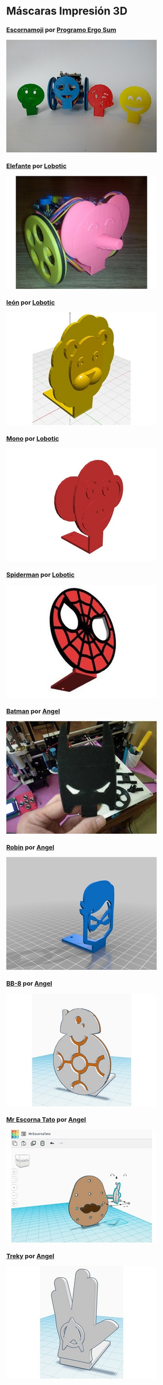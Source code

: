 # Máscaras Impresión 3D

### [Escornamoji](https://www.thingiverse.com/thing:2939496) por [Programo Ergo Sum](https://twitter.com/ProgramoErgoSum)
![](/assets/escornamoji-programo-ergo-sum.jpg)

### [Elefante](https://www.thingiverse.com/thing:2722321) por [Lobotic ](https://twitter.com/lobotic)
![](/assets/elefante-lobotic.jpg)

### [león](https://www.thingiverse.com/thing:2731368)  por [Lobotic ](https://twitter.com/lobotic)
![](/assets/leon-lobotic.jpg)

### [Mono](https://www.thingiverse.com/thing:2735957)   por [Lobotic ](https://twitter.com/lobotic)
![](/assets/mono-lobotic.jpg)

### [Spiderman](https://www.thingiverse.com/thing:2949962)  por [Lobotic ](https://twitter.com/lobotic)
![](/assets/spiderman-lobotic.jpg)

### [Batman](https://www.thingiverse.com/thing:2966283) por [Angel](https://twitter.com/anlobarri)
![](/assets/batman-angel.jpg)

### [Robin](https://www.thingiverse.com/thing:2966875) por [Angel](https://twitter.com/anlobarri)

![](/assets/robin-angel.jpg)
### [BB-8](https://www.thingiverse.com/thing:2978197) por [Angel](https://twitter.com/anlobarri)

![](/assets/bb8-angel.jpg)
### [Mr Escorna Tato](https://www.thingiverse.com/thing:2967957) por [Angel](https://twitter.com/anlobarri)
![](/assets/potato-angel.jpg)

### [Treky](https://www.thingiverse.com/thing:2978247) por [Angel](https://twitter.com/anlobarri)
![](/assets/treki-angel.jpg)




